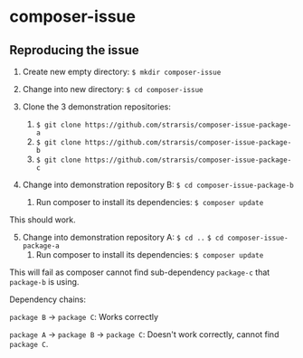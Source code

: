 # composer-issue

## Reproducing the issue

1. Create new empty directory:
`$ mkdir composer-issue`

2. Change into new directory:
`$ cd composer-issue`

3. Clone the 3 demonstration repositories:
    1. `$ git clone https://github.com/strarsis/composer-issue-package-a`
    2. `$ git clone https://github.com/strarsis/composer-issue-package-b`
    3. `$ git clone https://github.com/strarsis/composer-issue-package-c`

4. Change into demonstration repository B:
`$ cd composer-issue-package-b`
    1. Run composer to install its dependencies:
`$ composer update`

This should work.

5. Change into demonstration repository A:
`$ cd ..`
`$ cd composer-issue-package-a`
    1. Run composer to install its dependencies:
`$ composer update`

This will fail as composer cannot find sub-dependency `package-c` that `package-b` is using.


Dependency chains:

`package B` -> `package C`: Works correctly

`package A` -> `package B` -> `package C`: Doesn't work correctly, cannot find `package C`.
